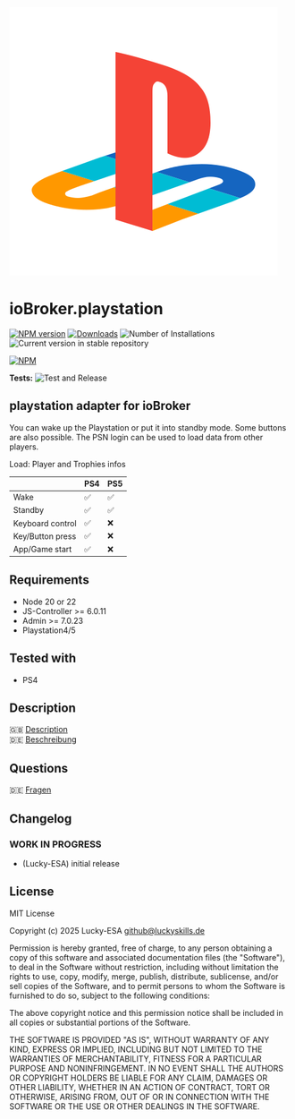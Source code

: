 ![Logo](admin/playstation.png)

# ioBroker.playstation

[![NPM version](https://img.shields.io/npm/v/ioBroker.playstation.svg)](https://www.npmjs.com/package/ioBroker.playstation)
[![Downloads](https://img.shields.io/npm/dm/ioBroker.playstation.svg)](https://www.npmjs.com/package/ioBroker.playstation)
![Number of Installations](https://iobroker.live/badges/playstation-installed.svg)
![Current version in stable repository](https://iobroker.live/badges/playstation-stable.svg)

[![NPM](https://nodei.co/npm/ioBroker.playstation.png?downloads=true)](https://nodei.co/npm/ioBroker.playstation/)

**Tests:** ![Test and Release](https://github.com/Lucky-ESA/ioBroker.playstation/workflows/Test%20and%20Release/badge.svg)

## playstation adapter for ioBroker

You can wake up the Playstation or put it into standby mode. Some buttons are also possible. The PSN login can be used to load data from other players.

Load: Player and Trophies infos

|                  | PS4 | PS5 |
| ---------------- | --- | --- |
| Wake             | ✅  | ✅  |
| Standby          | ✅  | ✅  |
| Keyboard control | ✅  | ❌  |
| Key/Button press | ✅  | ❌  |
| App/Game start   | ✅  | ❌  |

## Requirements

- Node 20 or 22
- JS-Controller >= 6.0.11
- Admin >= 7.0.23
- Playstation4/5

## Tested with

- PS4

## Description

🇬🇧 [Description](/docs/en/README.md)</br>
🇩🇪 [Beschreibung](/docs/de/README.md)

## Questions

🇩🇪 [Fragen]()

## Changelog

<!--
    Placeholder for the next version (at the beginning of the line):
    ### **WORK IN PROGRESS**
-->

### **WORK IN PROGRESS**

- (Lucky-ESA) initial release

## License

MIT License

Copyright (c) 2025 Lucky-ESA <github@luckyskills.de>

Permission is hereby granted, free of charge, to any person obtaining a copy
of this software and associated documentation files (the "Software"), to deal
in the Software without restriction, including without limitation the rights
to use, copy, modify, merge, publish, distribute, sublicense, and/or sell
copies of the Software, and to permit persons to whom the Software is
furnished to do so, subject to the following conditions:

The above copyright notice and this permission notice shall be included in all
copies or substantial portions of the Software.

THE SOFTWARE IS PROVIDED "AS IS", WITHOUT WARRANTY OF ANY KIND, EXPRESS OR
IMPLIED, INCLUDING BUT NOT LIMITED TO THE WARRANTIES OF MERCHANTABILITY,
FITNESS FOR A PARTICULAR PURPOSE AND NONINFRINGEMENT. IN NO EVENT SHALL THE
AUTHORS OR COPYRIGHT HOLDERS BE LIABLE FOR ANY CLAIM, DAMAGES OR OTHER
LIABILITY, WHETHER IN AN ACTION OF CONTRACT, TORT OR OTHERWISE, ARISING FROM,
OUT OF OR IN CONNECTION WITH THE SOFTWARE OR THE USE OR OTHER DEALINGS IN THE
SOFTWARE.
